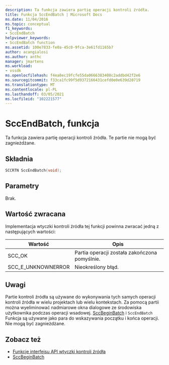 ```yaml
---
description: Ta funkcja zawiera partię operacji kontroli źródła.
title: Funkcja SccEndBatch | Microsoft Docs
ms.date: 11/04/2016
ms.topic: conceptual
f1_keywords:
- SccEndBatch
helpviewer_keywords:
- SccEndBatch function
ms.assetid: 100e7833-fe0a-45c0-9fca-3e61fd1165b7
author: acangialosi
ms.author: anthc
manager: jmartens
ms.workload:
- vssdk
ms.openlocfilehash: f4ea8ec19fcfe55da0666383408c2addbd42f2e6
ms.sourcegitcommit: f33ca1fc99f5d9372166431cefd0e0e639d20719
ms.translationtype: MT
ms.contentlocale: pl-PL
ms.lasthandoff: 03/05/2021
ms.locfileid: "102221577"
---
```

# <a name="sccendbatch-function"></a>SccEndBatch, funkcja
Ta funkcja zawiera partię operacji kontroli źródła. Te partie nie mogą być zagnieżdżane.

## <a name="syntax"></a>Składnia

```cpp
SCCRTN SccEndBatch(void);
```

## <a name="parameters"></a>Parametry
 Brak.

## <a name="return-value"></a>Wartość zwracana
 Implementacja wtyczki kontroli źródła tej funkcji powinna zwracać jedną z następujących wartości:

|Wartość|Opis|
|-----------|-----------------|
|SCC_OK|Partia operacji została zakończona pomyślnie.|
|SCC_E_UNKNOWNERROR|Nieokreślony błąd.|

## <a name="remarks"></a>Uwagi
 Partie kontroli źródła są używane do wykonywania tych samych operacji kontroli źródła w wielu projektach lub wielu kontekstach. Za pomocą partii można wyeliminować nadmiarowe okna dialogowe ze środowiska użytkownika podczas operacji wsadowej. [SccBeginBatch](../extensibility/sccbeginbatch-function.md) i `SccEndBatch` Funkcja są używane jako para do wskazywania początku i końca operacji. Nie mogą być zagnieżdżane.

## <a name="see-also"></a>Zobacz też
- [Funkcje interfejsu API wtyczki kontroli źródła](../extensibility/source-control-plug-in-api-functions.md)
- [SccBeginBatch](../extensibility/sccbeginbatch-function.md)
